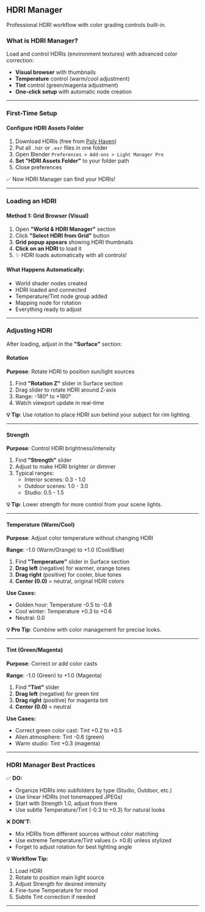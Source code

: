 ## HDRI Manager

Professional HDRI workflow with color grading controls built-in.

### What is HDRI Manager?

Load and control HDRIs (environment textures) with advanced color correction:
- **Visual browser** with thumbnails
- **Temperature** control (warm/cool adjustment)
- **Tint** control (green/magenta adjustment)
- **One-click setup** with automatic node creation

---

### First-Time Setup

#### Configure HDRI Assets Folder

1. Download HDRIs (free from [Poly Haven](https://polyhaven.com/hdris))
2. Put all `.hdr` or `.exr` files in one folder
3. Open Blender `Preferences > Add-ons > Light Manager Pro`
4. **Set "HDRI Assets Folder"** to your folder path
5. Close preferences

✅ Now HDRI Manager can find your HDRIs!

---

### Loading an HDRI

#### Method 1: Grid Browser (Visual)

1. Open **"World & HDRI Manager"** section
2. Click **"Select HDRI from Grid"** button
3. **Grid popup appears** showing HDRI thumbnails
4. **Click on an HDRI** to load it
5. ✨ HDRI loads automatically with all controls!

#### What Happens Automatically:

- World shader nodes created
- HDRI loaded and connected
- Temperature/Tint node group added
- Mapping node for rotation
- Everything ready to adjust

---

### Adjusting HDRI

After loading, adjust in the **"Surface"** section:

#### Rotation

**Purpose**: Rotate HDRI to position sun/light sources

1. Find **"Rotation Z"** slider in Surface section
2. Drag slider to rotate HDRI around Z-axis
3. Range: -180° to +180°
4. Watch viewport update in real-time

**💡 Tip**: Use rotation to place HDRI sun behind your subject for rim lighting.

---

#### Strength

**Purpose**: Control HDRI brightness/intensity

1. Find **"Strength"** slider
2. Adjust to make HDRI brighter or dimmer
3. Typical ranges:
   - Interior scenes: 0.3 - 1.0
   - Outdoor scenes: 1.0 - 3.0
   - Studio: 0.5 - 1.5

**💡 Tip**: Lower strength for more control from your scene lights.

---

#### Temperature (Warm/Cool)

**Purpose**: Adjust color temperature without changing HDRI

**Range**: -1.0 (Warm/Orange) to +1.0 (Cool/Blue)

1. Find **"Temperature"** slider in Surface section
2. **Drag left** (negative) for warmer, orange tones
3. **Drag right** (positive) for cooler, blue tones
4. **Center (0.0)** = neutral, original HDRI colors

**Use Cases:**
- Golden hour: Temperature -0.5 to -0.8
- Cool winter: Temperature +0.3 to +0.6
- Neutral: 0.0

**💡 Pro Tip**: Combine with color management for precise looks.

---

#### Tint (Green/Magenta)

**Purpose**: Correct or add color casts

**Range**: -1.0 (Green) to +1.0 (Magenta)

1. Find **"Tint"** slider
2. **Drag left** (negative) for green tint
3. **Drag right** (positive) for magenta tint
4. **Center (0.0)** = neutral

**Use Cases:**
- Correct green color cast: Tint +0.2 to +0.5
- Alien atmosphere: Tint -0.6 (green)
- Warm studio: Tint +0.3 (magenta)

---

### HDRI Manager Best Practices

✅ **DO:**
- Organize HDRIs into subfolders by type (Studio, Outdoor, etc.)
- Use linear HDRIs (not tonemapped JPEGs)
- Start with Strength 1.0, adjust from there
- Use subtle Temperature/Tint (-0.3 to +0.3) for natural looks

❌ **DON'T:**
- Mix HDRIs from different sources without color matching
- Use extreme Temperature/Tint values (> ±0.8) unless stylized
- Forget to adjust rotation for best lighting angle

**💡 Workflow Tip:**
1. Load HDRI
2. Rotate to position main light source
3. Adjust Strength for desired intensity
4. Fine-tune Temperature for mood
5. Subtle Tint correction if needed

---
